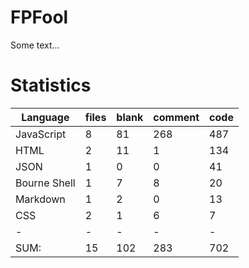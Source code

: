 # FPFool
Some text...

# Statistics

|Language                     |files          |blank        |comment           |code|
|-----------------------------|---------------|-------------|------------------|----|
|JavaScript                   |    8          |   81        |    268           | 487|
|HTML                         |    2          |   11        |      1           | 134|
|JSON                         |    1          |    0        |      0           |  41|
|Bourne Shell                 |    1          |    7        |      8           |  20|
|Markdown                     |    1          |    2        |      0           |  13|
|CSS                          |    2          |    1        |      6           |   7|
|-                            |-              |-            |-                 |-   |
|SUM:                         |   15          |  102        |    283           | 702|
